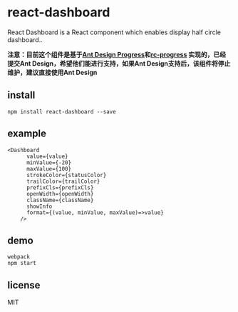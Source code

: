 # react-dashboard
React Dashboard is a React component which enables display half circle dashboard..

**注意：目前这个组件是基于[Ant Design Progress](https://ant.design/components/progress-cn/)和[rc-progress](https://github.com/react-component/progress)
实现的，已经提交Ant Design，希望他们能进行支持，如果Ant Design支持后，该组件将停止维护，建议直接使用Ant Design**

## install

```
npm install react-dashboard --save
```

## example

```
<Dashboard
      value={value}
      minValue={-20}
      maxValue={100}
      strokeColor={statusColor}
      trailColor={trailColor}
      prefixCls={prefixCls}
      openWidth={openWidth}
      className={className}
      showInfo
      format={(value, minValue, maxValue)=>value}
    />
```

## demo

```
webpack
npm start
```


## license

MIT
